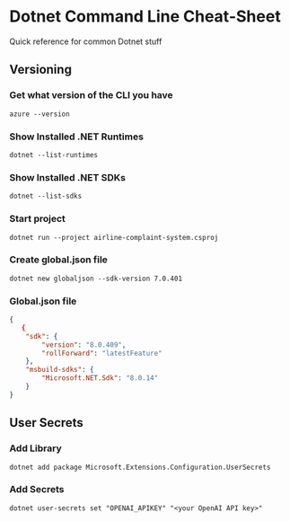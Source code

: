 # Dotnet Command Line Cheat-Sheet

Quick reference for common Dotnet stuff

## Versioning

### Get what version of the CLI you have
```
azure --version
```
### Show Installed .NET Runtimes
```
dotnet --list-runtimes
```

### Show Installed .NET SDKs
```
dotnet --list-sdks
```
### Start project
```
dotnet run --project airline-complaint-system.csproj
```





### Create global.json file
```
dotnet new globaljson --sdk-version 7.0.401
```
### Global.json file
```json
{
   {
    "sdk": {
        "version": "8.0.409",
        "rollForward": "latestFeature"
    },
    "msbuild-sdks": {
        "Microsoft.NET.Sdk": "8.0.14"
    }
}
```

## User Secrets

### Add Library
```
dotnet add package Microsoft.Extensions.Configuration.UserSecrets
```

### Add Secrets
```
dotnet user-secrets set "OPENAI_APIKEY" "<your OpenAI API key>"
```
